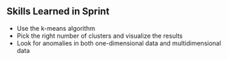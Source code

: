 ## Skills Learned in Sprint 
- Use the k-means algorithm
- Pick the right number of clusters and visualize the results
- Look for anomalies in both one-dimensional data and multidimensional data

